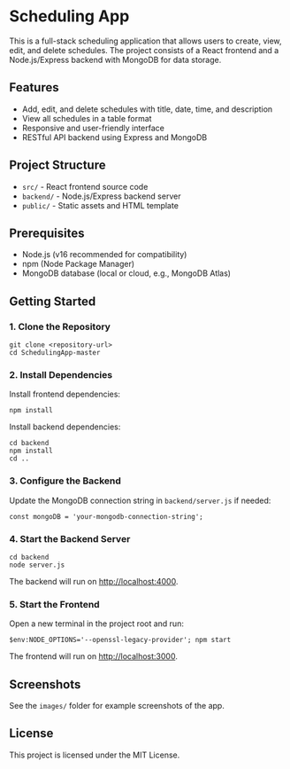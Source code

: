 # Scheduling App

This is a full-stack scheduling application that allows users to create, view, edit, and delete schedules. The project consists of a React frontend and a Node.js/Express backend with MongoDB for data storage.

## Features

- Add, edit, and delete schedules with title, date, time, and description
- View all schedules in a table format
- Responsive and user-friendly interface
- RESTful API backend using Express and MongoDB

## Project Structure

- `src/` - React frontend source code
- `backend/` - Node.js/Express backend server
- `public/` - Static assets and HTML template

## Prerequisites

- Node.js (v16 recommended for compatibility)
- npm (Node Package Manager)
- MongoDB database (local or cloud, e.g., MongoDB Atlas)

## Getting Started

### 1. Clone the Repository

```
git clone <repository-url>
cd SchedulingApp-master
```

### 2. Install Dependencies

Install frontend dependencies:

```
npm install
```

Install backend dependencies:

```
cd backend
npm install
cd ..
```

### 3. Configure the Backend

Update the MongoDB connection string in `backend/server.js` if needed:

```
const mongoDB = 'your-mongodb-connection-string';
```

### 4. Start the Backend Server

```
cd backend
node server.js
```

The backend will run on [http://localhost:4000](http://localhost:4000).

### 5. Start the Frontend

Open a new terminal in the project root and run:

```
$env:NODE_OPTIONS='--openssl-legacy-provider'; npm start
```

The frontend will run on [http://localhost:3000](http://localhost:3000).

## Screenshots

See the `images/` folder for example screenshots of the app.

## License

This project is licensed under the MIT License.
